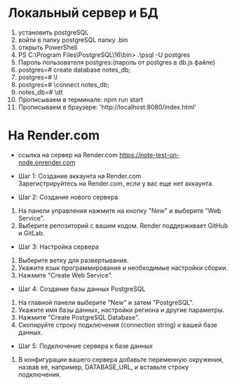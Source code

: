# Локальный сервер и БД
1. установить postgreSQL
2. войти в папку postgreSQL папку .bin
3. открыть PowerShell
4. PS C:\Program Files\PostgreSQL\16\bin> .\psql -U postgres
5. Пароль пользователя postgres:(пароль от postgres в db.js файле)
6. postgres=# create database notes_db;
7. postgres=# \l
8. postgres=# \connect notes_db;
9. notes_db=# \dt
10. Прописываем в терминале: npm run start
11. Прописываем в браузере:
  'http://localhost:8080/index.html'


#  На Render.com
*  ссылка на сервер на Render.com https://note-test-on-node.onrender.com
*  Шаг 1: Создание аккаунта на Render.com  
Зарегистрируйтесь на Render.com, если у вас еще нет аккаунта.

* Шаг 2: Создание нового сервера
1. На панели управления нажмите на кнопку "New" и выберите "Web Service".
2. Выберите репозиторий с вашим кодом. Render поддерживает GitHub и GitLab.

* Шаг 3: Настройка сервера
1. Выберите ветку для развертывания.
2. Укажите язык программирования и необходимые настройки сборки.
3. Нажмите "Create Web Service".

* Шаг 4: Создание базы данных PostgreSQL
1. На главной панели выберите "New" и затем "PostgreSQL".
2. Укажите имя базы данных, настройки региона и другие параметры.
3. Нажмите "Create PostgreSQL Database".
4.  Скопируйте строку подключения (connection string) к вашей базе данных.

* Шаг 5: Подключение сервера к базе данных
1. В конфигурации вашего сервера добавьте переменную окружения, назвав её, например, DATABASE_URL, и вставьте строку подключения.

